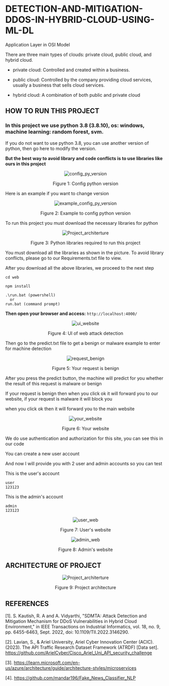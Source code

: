 # DETECTION-AND-MITIGATION-DDOS-IN-HYBRID-CLOUD-USING-ML-DL
Application Layer in OSI Model

There are three main types of clouds: private cloud, public cloud, and hybrid cloud.

+ private cloud: Controlled and created within a business.

+ public cloud: Controlled by the company providing cloud services, usually a business that sells cloud services.

+ hybrid cloud: A combination of both public and private cloud

## HOW TO RUN THIS PROJECT
### In this project we use python 3.8 (3.8.10), os: windows, machine learning: random forest, svm.

If you do not want to use python 3.8, you can use another version of python, then go here to modify the version.

**__But the best way to avoid library and code conflicts is to use libraries like ours in this project__**

<p align="center">
  <img alt="config_py_version" src="https://github.com/Clapboiz/Detection-and-Mitigation-Web-Attack-in-Hybrid-Cloud-using-ML-DL/assets/112185647/5e913458-c7eb-4dba-a2de-00f330a2e35a">
</p>

<p align="center">
  Figure 1: Config python version
</p>

Here is an example if you want to change version

<p align="center">
  <img alt="example_config_py_version" src="https://github.com/Clapboiz/Detection-and-Mitigation-Web-Attack-in-Hybrid-Cloud-using-ML-DL/assets/112185647/8a17a6d1-d285-4d01-aba4-23aeeae99f85">
</p>

<p align="center">
  Figure 2: Example to config python version
</p>

To run this project you must download the necessary libraries for python

<p align="center">
  <img alt="Project_architerture" src="https://github.com/Clapboiz/Detection-and-Mitigation-Web-Attack-in-Hybrid-Cloud-using-ML-DL/assets/112185647/3b13e42b-b000-4b52-9e9e-f389241d7a85">
</p>

<p align="center">
  Figure 3: Python libraries required to run this project
</p>

You must download all the libraries as shown in the picture. To avoid library conflicts, please go to our Requirements.txt file to view.

After you download all the above libraries, we proceed to the next step

```
cd web
```
```
npm install
```
```
.\run.bat (powershell)
  or
run.bat (command prompt)
```

**Then open your browser and access:** ```http://localhost:4000/```

<p align="center">
  <img alt="ui_website" src="https://github.com/Clapboiz/Detection-and-Mitigation-Web-Attack-in-Hybrid-Cloud-using-ML-DL/assets/112185647/7c6ded61-abd3-4c9f-8a06-b35b3f4e3700">
</p>

<p align="center">
  Figure 4: UI of web attack detection
</p>

Then go to the predict.txt file to get a benign or malware example to enter for machine detection

<p align="center">
  <img alt="request_benign" src="https://github.com/Clapboiz/Detection-and-Mitigation-Web-Attack-in-Hybrid-Cloud-using-ML-DL/assets/112185647/c771097a-4d14-422b-9a66-94f3fdd6d02a">
</p>

<p align="center">
  Figure 5: Your request is benign
</p>

After you press the predict button, the machine will predict for you whether the result of this request is malware or benign

If your request is benign then when you click ok it will forward you to our website, if your request is malware it will block you

when you click ok then it will forward you to the main website

<p align="center">
  <img alt="your_website" src="https://github.com/Clapboiz/Detection-and-Mitigation-Web-Attack-in-Hybrid-Cloud-using-ML-DL/assets/112185647/ac351c70-5c02-4149-b5c7-538f8d0b2417">
</p>

<p align="center">
  Figure 6: Your website
</p>

We do use authentication and authorization for this site, you can see this in our code

You can create a new user account

And now I will provide you with 2 user and admin accounts so you can test

This is the user's account
```
user
123123
```

This is the admin's account
```
admin
123123
```

<p align="center">
  <img alt="user_web" src="https://github.com/Clapboiz/Detection-and-Mitigation-Web-Attack-in-Hybrid-Cloud-using-ML-DL/assets/112185647/06a87c15-4bf9-4851-84eb-d79c004c52c6">
</p>

<p align="center">
  Figure 7: User's website
</p>

<p align="center">
  <img alt="admin_web" src="https://github.com/Clapboiz/Detection-and-Mitigation-Web-Attack-in-Hybrid-Cloud-using-ML-DL/assets/112185647/7b30317e-52d2-4c6e-904c-7f5df2246128">
</p>

<p align="center">
  Figure 8: Admin's website
</p>

## ARCHITECTURE OF PROJECT
<p align="center">
  <img alt="Project_architerture" src="https://github.com/Clapboiz/Detection-and-Mitigation-DDoS-in-Hybrid-Cloud-using-ML-DL/assets/112185647/a8959dfc-2cf8-412c-9090-ca914251b64f">
</p>

<p align="center">
  Figure 9: Project architecture
</p>

## REFERENCES

[1]. S. Kautish, R. A and A. Vidyarthi, "SDMTA: Attack Detection and Mitigation Mechanism for DDoS Vulnerabilities in Hybrid Cloud Environment," in IEEE Transactions on Industrial Informatics, vol. 18, no. 9, pp. 6455-6463, Sept. 2022, doi: 10.1109/TII.2022.3146290.

[2]. Lavian, S., & Ariel University, Ariel Cyber Innovation Center (ACIC). (2023). The API Traffic Research Dataset Framework (ATRDF) [Data set]. https://github.com/ArielCyber/Cisco_Ariel_Uni_API_security_challenge

[3]. https://learn.microsoft.com/en-us/azure/architecture/guide/architecture-styles/microservices

[4]. https://github.com/mandar196/Fake_News_Classifier_NLP
